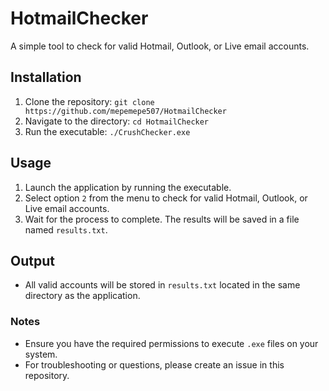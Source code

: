 # HotmailChecker

A simple tool to check for valid Hotmail, Outlook, or Live email accounts.

## Installation

1. Clone the repository: `git clone https://github.com/mepemepe507/HotmailChecker`
2. Navigate to the directory: `cd HotmailChecker`
3. Run the executable: `./CrushChecker.exe`

## Usage

1. Launch the application by running the executable.
2. Select option `2` from the menu to check for valid Hotmail, Outlook, or Live email accounts.
3. Wait for the process to complete. The results will be saved in a file named `results.txt`.

## Output

- All valid accounts will be stored in `results.txt` located in the same directory as the application.

### Notes

- Ensure you have the required permissions to execute `.exe` files on your system.
- For troubleshooting or questions, please create an issue in this repository.
